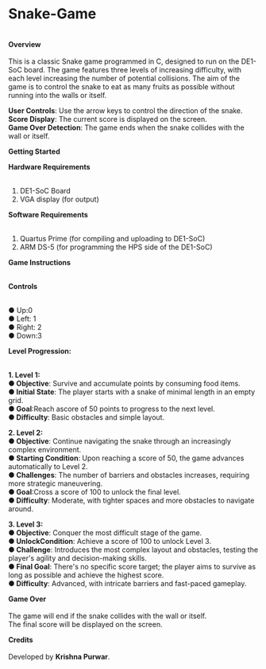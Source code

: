 # Snake-Game
\
**Overview** <br /> <br />
This is a classic Snake game programmed in C, designed to run on the DE1-SoC board. The game features three levels of increasing difficulty, with each level increasing the number of potential collisions. The aim of the game is to control the snake to eat as many fruits as possible without running into the walls or itself.<br />

**User Controls**: Use the arrow keys to control the direction of the snake. <br />
**Score Display**: The current score is displayed on the screen. <br />
**Game Over Detection**: The game ends when the snake collides with the wall or itself. <br />

**Getting Started** <br />

**Hardware Requirements** <br /> <br />
1. DE1-SoC Board <br />
2. VGA display (for output) <br />

**Software Requirements** <br /> <br />
1. Quartus Prime (for compiling and uploading to DE1-SoC) <br />
2. ARM DS-5 (for programming the HPS side of the DE1-SoC) <br />

**Game Instructions** <br /> <br />

**Controls** <br /> <br />
 
 ● Up:0 <br />
 ● Left: 1 <br />
 ● Right: 2 <br />
 ● Down:3 <br />

**Level Progression:** <br /> <br />
 
 **1. Level 1:** <br />
 **● Objective**: Survive and accumulate points by consuming food items. <br />
 **● Initial State**: The player starts with a snake of minimal length in an empty grid. <br />
 **● Goal**:Reach ascore of 50 points to progress to the next level. <br />
 **● Difficulty**: Basic obstacles and simple layout. <br />
 
 **2. Level 2:** <br />
 **● Objective**: Continue navigating the snake through an increasingly complex environment. <br />
 **● Starting Condition**: Upon reaching a score of 50, the game advances automatically to Level 2. <br />
 **● Challenges**: The number of barriers and obstacles increases, requiring more strategic maneuvering. <br />
 **● Goal**:Cross a score of 100 to unlock the final level. <br />
 **● Difficulty**: Moderate, with tighter spaces and more obstacles to navigate around. <br />
 
 **3. Level 3:**  <br />
 **● Objective**: Conquer the most difficult stage of the game. <br />
 **● UnlockCondition**: Achieve a score of 100 to unlock Level 3. <br />
 **● Challenge**: Introduces the most complex layout and obstacles, testing the player's agility and decision-making skills.<br />
 **● Final Goal**: There's no specific score target; the player aims to survive as long as possible and achieve the highest score. <br />
 **● Difficulty**: Advanced, with intricate barriers and fast-paced gameplay. <br />

**Game Over** <br /> <br />
The game will end if the snake collides with the wall or itself. <br />
The final score will be displayed on the screen. <br />

**Credits** <br /> <br />
Developed by **Krishna Purwar**. <br />
